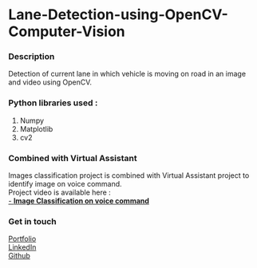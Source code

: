 # Lane-Detection-using-OpenCV-Computer-Vision
### Description
Detection of current lane in which vehicle is moving on road in an image and video using OpenCV.

### Python libraries used :

1. Numpy
2. Matplotlib
3. cv2


### Combined with Virtual Assistant

Images classification project is combined with Virtual Assistant project to identify image on voice command.</br>
Project video is available here :</br>
<a href =  "https://github.com/aniketsinha06/Image-Classification-using-CNN-and-Tensorflow-Deep-Learning/tree/master/Video">- __Image Classification on voice command__</a></br>


### Get in touch
<a href =  "aniketsinha06.github.io">Portfolio</a></br>
<a href =  "https://www.linkedin.com/in/aniket-sinha">LinkedIn</a></br>
<a href =  "github.com/aniketsinha06">Github</a></br>
